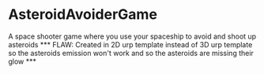 # AsteroidAvoiderGame
 A space shooter game where you use your spaceship to avoid and shoot up asteroids
*** FLAW: Created in 2D urp template instead of 3D urp template so the asteroids emission won't work 
and so the asteroids are missing their glow ***
